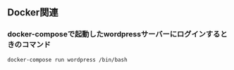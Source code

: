 ## Docker関連

### docker-composeで起動したwordpressサーバーにログインするときのコマンド

```sh
docker-compose run wordpress /bin/bash
```